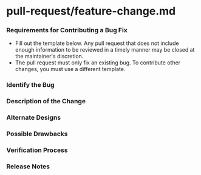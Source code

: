 # pull-request/feature-change.md

### **Requirements for Contributing a Bug Fix**

- Fill out the template below. Any pull request that does not include enough information to be reviewed in a timely manner may be closed at the maintainer's discretion.
- The pull request must only fix an existing bug. To contribute other changes, you must use a different template.

### **Identify the Bug**

### **Description of the Change**

### **Alternate Designs**

### **Possible Drawbacks**

### **Verification Process**

### **Release Notes**
